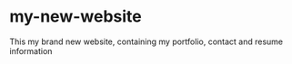 # my-new-website
This my brand new website, containing my portfolio, contact and resume information
